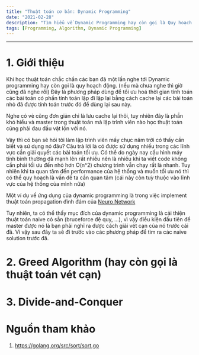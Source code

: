 ```yaml
---
title: "Thuật toán cơ bản: Dynamic Programming"
date: "2021-02-28"
description: "Tìm hiểu về Dynamic Programming hay còn gọi là Quy hoạch động trong Tiếng Việt"
tags: [Programming, Algorithm, Dynamic Programming]
---
```


---

# 1. Giới thiệu

Khi học thuật toán chắc chắn các bạn đã một lần nghe tới Dynamic programming hay còn gọi là quy hoạch động.
(nếu mà chưa nghe thì giờ cũng đã nghe rồi) Đây là phương pháp dùng để tối ưu hoá thời gian tính toán các bài toán có phần tính toán lặp đi lặp lại bằng cách cache lại các bài toán nhỏ đã được tính toán trước đó để dùng lại sau này.

Nghe có vẻ cũng đơn giản chỉ là lưu cache lại thôi, tuy nhiên đây là phần khó hiểu và master trong thuật toán mà lập trình viên nào học thuật toán cũng phải đau đầu vật lộn với nó.

Vậy thì có bạn sẽ hỏi tôi làm lập trình viên mấy chục năm trời có thấy cần biết và sử dụng nó đâu?
Câu trả lời là có được sử dụng nhiều trong các lĩnh vực cần giải quyết các bài toán tối ưu.
Có thể do ngày nay cấu hình máy tính bình thường đã mạnh lên rất nhiều nên là nhiều khi ta viết code không cần phải tối ưu đến nhỏ hơn O(n^2) chương trình vẫn chạy rất là nhanh. Tuy nhiên khi ta quan tâm đến performance của hệ thống và muốn tối ưu nó thì có thể quy hoạch là vấn đề ta cần quan tâm (cái này còn tuỳ thuộc vào lĩnh vực của hệ thống của mình nữa)

Một ví dụ về ứng dụng của dynamic programming là trong việc implement thuật toán propagation đình đám của [Neuro Network](http://blog.ezyang.com/2011/05/neural-networks/)

Tuy nhiên, ta có thể thấy mục đích của dynamic programming là cải thiện thuật toán naive có sẵn (bruceforce đệ quy, ...), vì vậy điều kiện đầu tiên để master được nó là bạn phải nghĩ ra được cách giải vét cạn của nó trước cái đã. Vì vậy sau đây ta sẽ đi trước vào các phương pháp để tìm ra các naive solution trước đã.

# 2. Greed Algorithm (hay còn gọi là thuật toán vét cạn)

# 3. Divide-and-Conquer

# Nguồn tham khảo

1. https://golang.org/src/sort/sort.go
